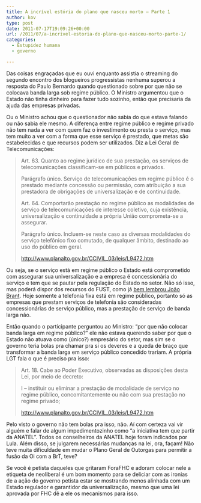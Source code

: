 ```yaml
---
title: A incrível estória do plano que nasceu morto – Parte 1
author: kov
type: post
date: 2011-07-17T19:09:26+00:00
url: /2011/07/a-incrivel-estoria-do-plano-que-nasceu-morto-parte-1/
categories:
  - Estupidez humana
  - governo

---
```

Das coisas engraçadas que eu ouvi enquanto assistia o streaming do segundo encontro dos blogueiros progressistas nenhuma superou a resposta do Paulo Bernardo quando questionado sobre por que não se colocava banda larga sob regime público. O Ministro argumentou que o Estado não tinha dinheiro para fazer tudo sozinho, então que precisaria da ajuda das empresas privadas.

Ou o Ministro achou que o questionador não sabia do que estava falando ou não sabia ele mesmo. A diferença entre regime público e regime privado não tem nada a ver com quem faz o investimento ou presta o serviço, mas tem muito a ver com a forma que esse serviço é prestado, que metas são estabelecidas e que recursos podem ser utilizados. Diz a Lei Geral de Telecomunicações:

> Art. 63. Quanto ao regime jurídico de sua prestação, os serviços de telecomunicações classificam-se em públicos e privados.
>
> Parágrafo único. Serviço de telecomunicações em regime público é o prestado mediante concessão ou permissão, com atribuição a sua prestadora de obrigações de universalização e de continuidade.
>
> Art. 64. Comportarão prestação no regime público as modalidades de serviço de telecomunicações de interesse coletivo, cuja existência, universalização e continuidade a própria União comprometa-se a assegurar.
>
> Parágrafo único. Incluem-se neste caso as diversas modalidades do serviço telefônico fixo comutado, de qualquer âmbito, destinado ao uso do público em geral.
>
> <http://www.planalto.gov.br/CCIVIL_03/leis/L9472.htm>

Ou seja, se o serviço está em regime público o Estado está comprometido com assegurar sua universalização e a empresa é concessionária do serviço e tem que se pautar pela regulação do Estado no setor. Não só isso, mas poderá dispor dos recursos do FUST, como já [bem lembrou João Brant][1]. Hoje somente a telefonia fixa está em regime público, portanto só as empresas que prestam serviços de telefonia são consideradas concessionárias de serviço público, mas a prestação de serviço de banda larga não.

Então quando o participante perguntou ao Ministro: &#8220;por que não colocar banda larga em regime público?&#8221; ele não estava querendo saber por que o Estado não atuava como (único?) empresário do setor, mas sim se o governo teria bolas pra chamar pra si os deveres e a queda de braço que transformar a banda larga em serviço público concedido trariam. A própria LGT fala o que é preciso pra isso:

> Art. 18. Cabe ao Poder Executivo, observadas as disposições desta Lei, por meio de decreto:
>
> I &#8211; instituir ou eliminar a prestação de modalidade de serviço no regime público, concomitantemente ou não com sua prestação no regime privado;
>
> <http://www.planalto.gov.br/CCIVIL_03/leis/L9472.htm>

Pelo visto o governo não tem bolas pra isso, não. Aí com certeza vai vir alguém e falar de algum impedimentozinho como &#8220;a iniciativa tem que partir da ANATEL&#8221;. Todos os conselheiros da ANATEL hoje foram indicados por Lula. Além disso, se julgarem necessárias mudanças na lei, ora, façam! Não teve muita dificuldade em mudar o Plano Geral de Outorgas para permitir a fusão da Oi com a BrT, teve?

Se você é petista daqueles que gritaram ForaFHC e adoram colocar nele a etiqueta de neoliberal é um bom momento para se deliciar com as ironias de a ação do governo petista estar se mostrando menos alinhada com um Estado regulador e garantidor da universalização, mesmo que uma lei aprovada por FHC dê a ele os mecanismos para isso.

 [1]: http://www.trezentos.blog.br/?p=5607